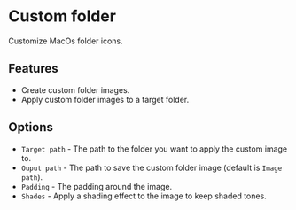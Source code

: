 # Custom folder

Customize MacOs folder icons.

## Features
- Create custom folder images.
- Apply custom folder images to a target folder.

## Options
- `Target path` - The path to the folder you want to apply the custom image to.
- `Ouput path` - The path to save the custom folder image (default is `Image path`).
- `Padding` - The padding around the image.
- `Shades` - Apply a shading effect to the image to keep shaded tones.
